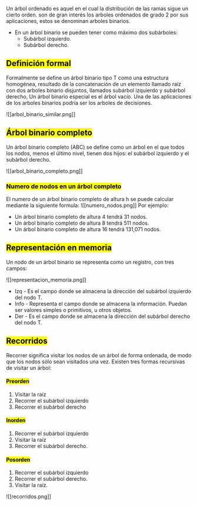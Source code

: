 Un árbol ordenado es aquel en el cual la distribución de las ramas sigue un cierto orden. son de gran interés los arboles ordenados de grado 2 por sus aplicaciones, estos se denominan arboles binarios.

* En un árbol binario se pueden tener como máximo dos subárboles:
  - Subárbol izquierdo.
  - Subárbol derecho.

## <mark class="hltr-purple">Definición formal</mark>

Formalmente se define un árbol binario tipo T como una estructura homogénea, resultado de la concatenación de un elemento llamado raíz con dos arboles binario disjuntos, llamados subárbol izquierdo y subárbol derecho, Un árbol binario especial es el árbol vacío.
Una de las aplicaciones de los arboles binarios podría ser los arboles de decisiones.  

![[arbol_binario_similar.png]]
<br>

## <mark class="hltr-purple">Árbol binario completo</mark>

Un árbol binario completo (ABC) se define como un árbol en el que todos los nodos, menos el último nivel, tienen dos hijos: el subárbol izquierdo y el subárbol derecho.

![[arbol_binario_completo.png]]

### <mark class="hltr-pink">Numero de nodos en un árbol completo</mark>

El numero de un árbol binario completo de altura h se puede calcular mediante la siguiente formula:
![[numero_nodos.png]]
Por ejemplo:
- Un árbol binario completo de altura 4 tendrá 31 nodos.
- Un árbol binario completo de altura 8 tendrá 511 nodos.
- Un árbol binario completo de altura 16 tendrá 131,071 nodos.

## <mark class="hltr-purple">Representación en memoria</mark>

Un nodo de un árbol binario se representa como un registro, con tres campos:

![[representacion_memoria.png]]

- Izq - Es el campo donde se almacena la dirección del subárbol izquierdo del nodo T.
- Info - Representa el campo donde se almacena la información. Puedan ser valores simples o primitivos, u otros objetos.
- Der - Es el campo donde se almacena la dirección del subárbol derecho del nodo T.

## <mark class="hltr-purple">Recorridos</mark>

Recorrer significa visitar los nodos de un árbol de forma ordenada, de modo que los nodos sólo sean visitados una vez. Existen tres formas recursivas de visitar un árbol:

#### <mark class="hltr-cyan">Preorden</mark>
  1. Visitar la raíz
  2. Recorrer el subárbol izquierdo
  3. Recorrer el subárbol derecho

#### <mark class="hltr-cyan">Inorden</mark>
  1. Recorrer el subárbol izquierdo
  2. Visitar la raíz
  3. Recorrer el subárbol derecho.

#### <mark class="hltr-cyan">Posorden</mark>
  1. Recorrer el subárbol izquierdo
  2. Recorrer el subárbol derecho.
  3. Visitar la raíz.


![[recorridos.png]]